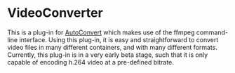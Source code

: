 VideoConverter
==============

This is a plug-in for [AutoConvert](https://github.com/unixpickle/AutoConvert) which makes use of the ffmpeg command-line interface.  Using this plug-in, it is easy and straightforward to convert video files in many different containers, and with many different formats.  Currently, this plug-in is in a very early beta stage, such that it is only capable of encoding h.264 video at a pre-defined bitrate.
